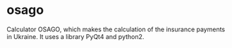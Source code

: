 # osago
Сalculator OSAGO, which makes the calculation of the insurance payments in Ukraine.
It uses a library PyQt4 and python2.
